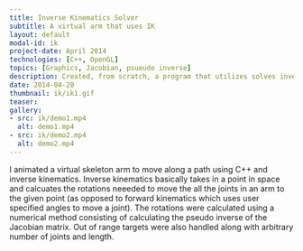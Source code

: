 ```yaml
---
title: Inverse Kinematics Solver
subtitle: A virtual arm that uses IK
layout: default
modal-id: ik
project-date: April 2014
technologies: [C++, OpenGL]
topics: [Graphics, Jacobian, psueudo inverse]
description: Created, from scratch, a program that utilizes solves inverse kinematics system of equations to move a virtual arm to arbitrary points in space.
date: 2014-04-20
thumbnail: ik/ik1.gif
teaser:
gallery:
- src: ik/demo1.mp4
  alt: demo1.mp4
- src: ik/demo2.mp4
  alt: demo2.mp4
---
```


         
I animated a virtual skeleton arm to move along a path using C++ and inverse kinematics. Inverse kinematics basically takes in a point in space and calcuates the rotations neeeded to move the all the joints in an arm to the given point (as opposed to forward kinematics which uses user specified angles to move a joint). The rotations were calculated using a numerical method consisting of calculating the pseudo inverse of the Jacobian matrix. Out of range targets were also handled along with arbitrary number of joints and length.
